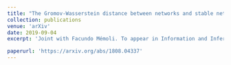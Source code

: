 ```yaml
---
title: "The Gromov-Wasserstein distance between networks and stable network invariants"
collection: publications
venue: 'arXiv'
date: 2019-09-04
excerpt: 'Joint with Facundo Mémoli. To appear in Information and Inference.'

paperurl: 'https://arxiv.org/abs/1808.04337'
---
```



